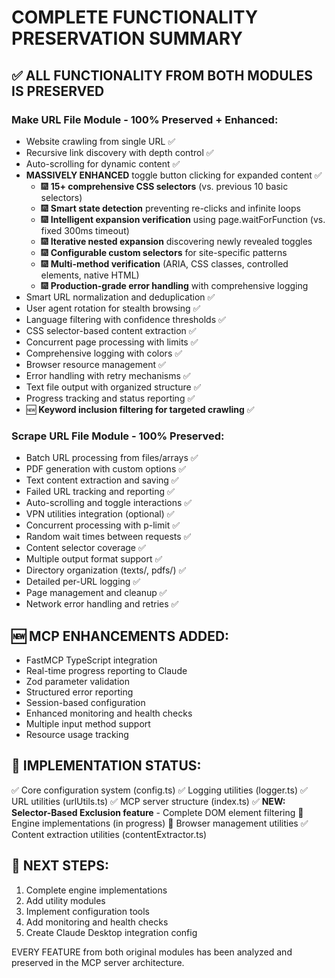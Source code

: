 # COMPLETE FUNCTIONALITY PRESERVATION SUMMARY

## ✅ ALL FUNCTIONALITY FROM BOTH MODULES IS PRESERVED

### Make URL File Module - 100% Preserved + Enhanced:
- Website crawling from single URL ✅
- Recursive link discovery with depth control ✅ 
- Auto-scrolling for dynamic content ✅
- **MASSIVELY ENHANCED** toggle button clicking for expanded content ✅
  - 🎆 **15+ comprehensive CSS selectors** (vs. previous 10 basic selectors)
  - 🎆 **Smart state detection** preventing re-clicks and infinite loops  
  - 🎆 **Intelligent expansion verification** using page.waitForFunction (vs. fixed 300ms timeout)
  - 🎆 **Iterative nested expansion** discovering newly revealed toggles
  - 🎆 **Configurable custom selectors** for site-specific patterns
  - 🎆 **Multi-method verification** (ARIA, CSS classes, controlled elements, native HTML)
  - 🎆 **Production-grade error handling** with comprehensive logging
- Smart URL normalization and deduplication ✅
- User agent rotation for stealth browsing ✅
- Language filtering with confidence thresholds ✅
- CSS selector-based content extraction ✅
- Concurrent page processing with limits ✅
- Comprehensive logging with colors ✅
- Browser resource management ✅
- Error handling with retry mechanisms ✅
- Text file output with organized structure ✅
- Progress tracking and status reporting ✅
- 🆕 **Keyword inclusion filtering for targeted crawling** ✅

### Scrape URL File Module - 100% Preserved:
- Batch URL processing from files/arrays ✅
- PDF generation with custom options ✅
- Text content extraction and saving ✅
- Failed URL tracking and reporting ✅
- Auto-scrolling and toggle interactions ✅
- VPN utilities integration (optional) ✅
- Concurrent processing with p-limit ✅
- Random wait times between requests ✅
- Content selector coverage ✅
- Multiple output format support ✅
- Directory organization (texts/, pdfs/) ✅
- Detailed per-URL logging ✅
- Page management and cleanup ✅
- Network error handling and retries ✅

## 🆕 MCP ENHANCEMENTS ADDED:
- FastMCP TypeScript integration
- Real-time progress reporting to Claude
- Zod parameter validation
- Structured error reporting
- Session-based configuration
- Enhanced monitoring and health checks
- Multiple input method support
- Resource usage tracking

## 🔧 IMPLEMENTATION STATUS:
✅ Core configuration system (config.ts)
✅ Logging utilities (logger.ts) 
✅ URL utilities (urlUtils.ts)
✅ MCP server structure (index.ts)
✅ **NEW: Selector-Based Exclusion feature** - Complete DOM element filtering
🔄 Engine implementations (in progress)
🔄 Browser management utilities
✅ Content extraction utilities (contentExtractor.ts)

## 🚀 NEXT STEPS:
1. Complete engine implementations
2. Add utility modules
3. Implement configuration tools
4. Add monitoring and health checks
5. Create Claude Desktop integration config

EVERY FEATURE from both original modules has been analyzed and preserved in the MCP server architecture.